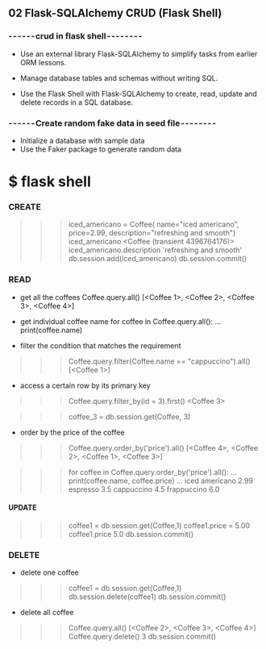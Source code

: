 ## 02 Flask-SQLAlchemy CRUD (Flask Shell)

### - - - - - - crud in flask shell - - - - - - - -
* Use an external library Flask-SQLAlchemy to simplify tasks from earlier ORM lessons.

* Manage database tables and schemas without writing SQL.

* Use the Flask Shell with Flask-SQLAlchemy to create, read, update and delete records in a SQL database.

### - - - - - - Create random fake data in seed file - - - - - - - -
* Initialize a database with sample data
* Use the Faker package to generate random data



# $ flask shell
### CREATE 
>>> iced_americano = Coffee( name="iced americano", price=2.99, description="refreshing and smooth")
>>> iced_americano
<Coffee (transient 4396764176)>
>>> iced_americano.description
'refreshing and smooth'
>>> db.session.add(iced_americano)
>>> db.session.commit()

### READ
* get all the coffees
Coffee.query.all()
[<Coffee 1>, <Coffee 2>, <Coffee 3>, <Coffee 4>]

* get individual coffee name
for coffee in Coffee.query.all():
...     print(coffee.name)

* filter the condition that matches the requirement
>>> Coffee.query.filter(Coffee.name == "cappuccino").all()
[<Coffee 1>]

* access a certain row by its primary key 
>>> Coffee.query.filter_by(id = 3).first()
<Coffee 3>

>>>coffee_3 = db.session.get(Coffee, 3)

* order by the price of the coffee
>>> Coffee.query.order_by('price').all()
[<Coffee 4>, <Coffee 2>, <Coffee 1>, <Coffee 3>]

>>> for coffee in Coffee.query.order_by('price').all():
...     print(coffee.name, coffee.price)
... 
iced americano 2.99
espresso 3.5
cappuccino 4.5
frappuccino 6.0

#### UPDATE
>>> coffee1 = db.session.get(Coffee,1)
>>> coffee1.price = 5.00
>>> coffee1.price
5.0
>>> db.session.commit()

### DELETE
* delete one coffee
>>> coffee1 = db.session.get(Coffee,1)
>>> db.session.delete(coffee1)
>>> db.session.commit()

* delete all coffee
>>> Coffee.query.all()
[<Coffee 2>, <Coffee 3>, <Coffee 4>]
>>> Coffee.query.delete()
3
>>> db.session.commit()